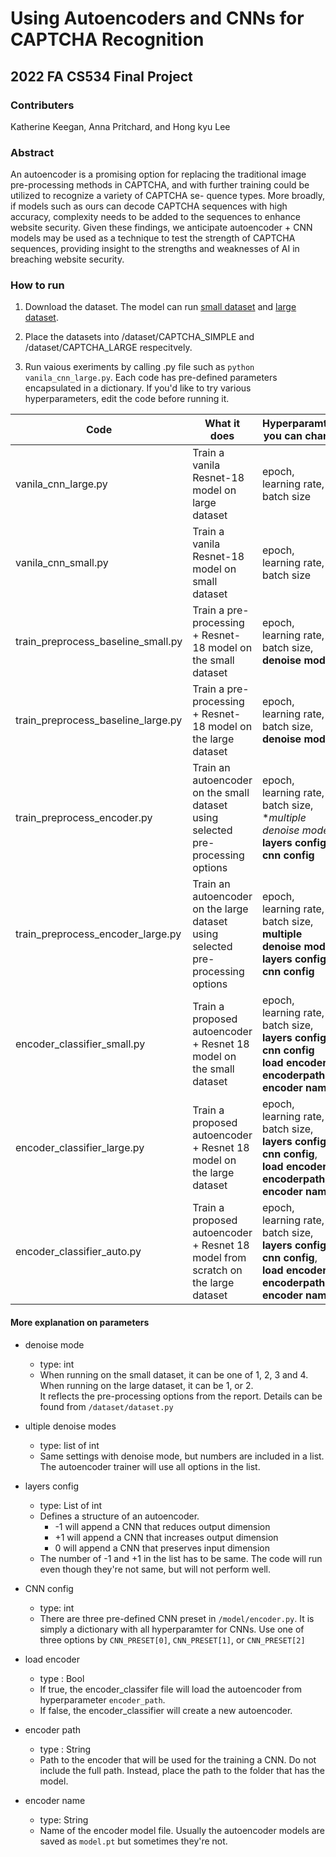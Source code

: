 # Using Autoencoders and CNNs for CAPTCHA Recognition   
## 2022 FA CS534 Final Project 

### Contributers 
Katherine Keegan, Anna Pritchard, and Hong kyu Lee


### Abstract  
An autoencoder is a promising option for replacing the traditional
image pre-processing methods in CAPTCHA, and with further
training could be utilized to recognize a variety of CAPTCHA se-
quence types. More broadly, if models such as ours can decode
CAPTCHA sequences with high accuracy, complexity needs to be
added to the sequences to enhance website security. Given these
findings, we anticipate autoencoder + CNN models may be used as
a technique to test the strength of CAPTCHA sequences, providing
insight to the strengths and weaknesses of AI in breaching website
security.  

### How to run

1. Download the dataset. The model can run [small dataset](https://www.kaggle.com/datasets/fournierp/captcha-version-2-images) and [large dataset](https://www.kaggle.com/datasets/parsasam/captcha-dataset). 

2. Place the datasets into /dataset/CAPTCHA_SIMPLE and /dataset/CAPTCHA_LARGE respecitvely.

3. Run vaious exeriments by calling .py file such as `python vanila_cnn_large.py`. Each code has pre-defined parameters encapsulated in a dictionary. If you'd like to try various hyperparameters, edit the code before running it.


| Code | What it does| Hyperparamters you can change|
|------|-------------|---------------|
| vanila_cnn_large.py | Train a vanila Resnet-18 model on large dataset | epoch, <br> learning rate, <br>  batch size |
| vanila_cnn_small.py | Train a vanila Resnet-18 model on small dataset | epoch, <br> learning rate, <br> batch size |
| train_preprocess_baseline_small.py | Train a pre-processing + Resnet-18 model on the small dataset | epoch, <br> learning rate,<br> batch size, <br> **denoise mode** |
| train_preprocess_baseline_large.py | Train a pre-processing + Resnet-18 model on the large dataset | epoch, <br> learning rate, <br> batch size, <br> **denoise mode** |
| train_preprocess_encoder.py | Train an autoencoder on the small dataset using selected pre-processing options | epoch, <br> learning rate, <br> batch size, <br> **multiple denoise modes*, <br>  **layers config** , <br>  **cnn config**|
| train_preprocess_encoder_large.py | Train an autoencoder on the large dataset using selected pre-processing options | epoch, <br> learning rate, <br> batch size, <br> **multiple denoise modes**,  <br> **layers config** , <br>  **cnn config**|
| encoder_classifier_small.py | Train a proposed autoencoder + Resnet 18 model on the small dataset | epoch, <br> learning rate, <br> batch size,  <br> **layers config** , <br>  **cnn config** <br> **load encoder**, **encoderpath**, <br> **encoder name**|
| encoder_classifier_large.py | Train a proposed autoencoder + Resnet 18 model on the large dataset | epoch, <br> learning rate, <br> batch size,  <br> **layers config** , <br>  **cnn config**, <br> **load encoder**, <br> **encoderpath**,  <br> **encoder name**|
| encoder_classifier_auto.py | Train a proposed autoencoder + Resnet 18 model from scratch on the large dataset | epoch, <br> learning rate, <br> batch size,  <br> **layers config**, <br>  **cnn config**, <br> **load encoder**, **encoderpath**,  <br> **encoder name**|


#### More explanation on parameters

* denoise mode
    * type: int  
    * When running on  the small dataset, it can be one of 1, 2, 3 and 4. <br> When running on the large dataset, it can be 1, or 2. <br> It reflects the pre-processing options from the report. Details can be found from `/dataset/dataset.py`  

* ultiple denoise modes
    * type: Iist of int
    * Same settings with denoise mode, but numbers are included in a list. <br> The autoencoder trainer will use all options in the list.

* layers config
    * type: List of int
    * Defines a structure of an autoencoder.
        * -1 will append a CNN that reduces output dimension
        * +1 will append a CNN that increases output dimension
        * 0 will append a CNN that preserves input dimension
    * The number of -1 and +1 in the list has to be same. The code will run even though they're not same, but will not perform well.

* CNN config
    * type: int
    * There are three pre-defined CNN preset in `/model/encoder.py`. It is simply a dictionary with all hyperparamter for CNNs. Use one of three options by `CNN_PRESET[0]`, `CNN_PRESET[1]`, or `CNN_PRESET[2]`

* load encoder
    * type : Bool
    * If true, the encoder_classifer file will load the autoencoder from hyperparameter `encoder_path`. <br>
    * If false, the encoder_classifier will create a new autoencoder.

* encoder path 
    * type : String
    * Path to the encoder that will be used for the training a CNN. Do not include the full path. Instead, place the path to the folder that has the model. 

* encoder name
    * type: String
    * Name of the encoder model file. Usually the autoencoder models are saved as `model.pt` but sometimes they're not. 